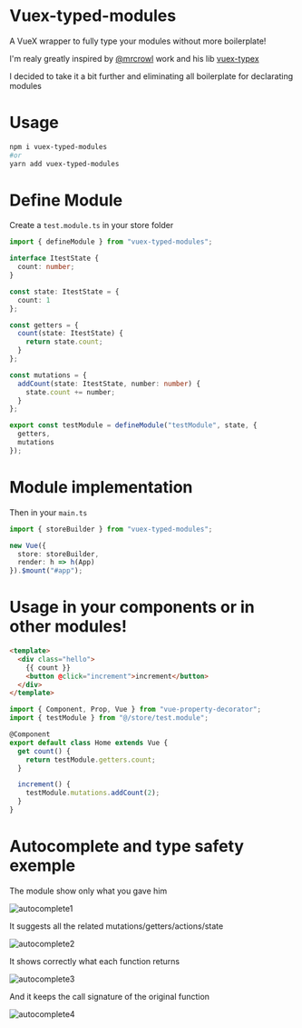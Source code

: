 # Vuex-typed-modules

A VueX wrapper to fully type your modules without more boilerplate!

I'm realy greatly inspired by [@mrcrowl](https://github.com/mrcrowl) work and his lib [vuex-typex](https://github.com/mrcrowl/vuex-typex)

I decided to take it a bit further and eliminating all boilerplate for declarating modules

# Usage

```bash
npm i vuex-typed-modules
#or
yarn add vuex-typed-modules
```

# Define Module

Create a `test.module.ts` in your store folder

```typescript
import { defineModule } from "vuex-typed-modules";

interface ItestState {
  count: number;
}

const state: ItestState = {
  count: 1
};

const getters = {
  count(state: ItestState) {
    return state.count;
  }
};

const mutations = {
  addCount(state: ItestState, number: number) {
    state.count += number;
  }
};

export const testModule = defineModule("testModule", state, {
  getters,
  mutations
});
```

# Module implementation

Then in your `main.ts`

```typescript
import { storeBuilder } from "vuex-typed-modules";

new Vue({
  store: storeBuilder,
  render: h => h(App)
}).$mount("#app");
```

# Usage in your components or in other modules!

```html
<template>
  <div class="hello">
    {{ count }}
    <button @click="increment">increment</button>
  </div>
</template>
```

```typescript
import { Component, Prop, Vue } from "vue-property-decorator";
import { testModule } from "@/store/test.module";

@Component
export default class Home extends Vue {
  get count() {
    return testModule.getters.count;
  }

  increment() {
    testModule.mutations.addCount(2);
  }
}
```

# Autocomplete and type safety exemple

The module show only what you gave him

![autocomplete1](https://github.com/victorgarciaesgi/VueXT/blob/master/captures/autocomplete1.png?raw=true)

It suggests all the related mutations/getters/actions/state

![autocomplete2](https://github.com/victorgarciaesgi/VueXT/blob/master/captures/autocomplete2.png?raw=true)

It shows correctly what each function returns

![autocomplete3](https://github.com/victorgarciaesgi/VueXT/blob/master/captures/autocomplete3.png?raw=true)

And it keeps the call signature of the original function

![autocomplete4](https://github.com/victorgarciaesgi/VueXT/blob/master/captures/autocomplete4.png?raw=true)
